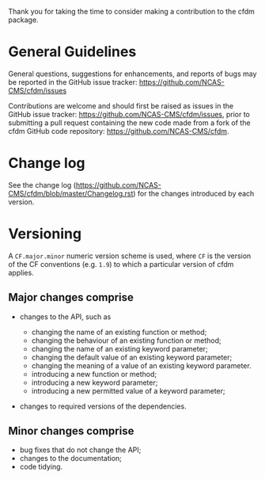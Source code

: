 Thank you for taking the time to consider making a contribution to the
cfdm package.

# General Guidelines

General questions, suggestions for enhancements, and reports of bugs
may be reported in the GitHub issue tracker:
https://github.com/NCAS-CMS/cfdm/issues

Contributions are welcome and should first be raised as issues in the
GitHub issue tracker: https://github.com/NCAS-CMS/cfdm/issues, prior
to submitting a pull request containing the new code made from a fork
of the cfdm GitHub code repository: https://github.com/NCAS-CMS/cfdm.

# Change log

See the change log
(https://github.com/NCAS-CMS/cfdm/blob/master/Changelog.rst) for the
changes introduced by each version.

# Versioning

A ``CF.major.minor`` numeric version scheme is used, where ``CF`` is
the version of the CF conventions (e.g. ``1.9``) to which a particular
version of cfdm applies.

## Major changes comprise

  * changes to the API, such as
    - changing the name of an existing function or method;
    - changing the behaviour of an existing function or method;
    - changing the name of an existing keyword parameter;
    - changing the default value of an existing keyword parameter;
    - changing the meaning of a value of an existing keyword parameter.
    - introducing a new function or method;
    - introducing a new keyword parameter;
    - introducing a new permitted value of a keyword parameter;

 * changes to required versions of the dependencies.

## Minor changes comprise

  * bug fixes that do not change the API;
  * changes to the documentation;
  * code tidying.
